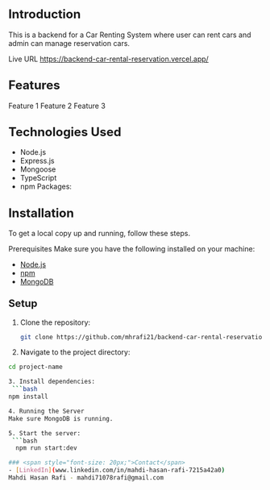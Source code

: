 ## <span style="font-size: 24px;">Introduction</span>
This is a backend for a Car Renting System where user can rent cars and admin can manage reservation cars.

Live URL
https://backend-car-rental-reservation.vercel.app/

## <span style="font-size: 24px;">Features</span>
Feature 1
Feature 2
Feature 3

## <span style="font-size: 24px;">Technologies Used</span>
- Node.js
- Express.js
- Mongoose
- TypeScript
- npm Packages:
## <span style="font-size: 24px;">Installation</span>
To get a local copy up and running, follow these steps.

Prerequisites
Make sure you have the following installed on your machine:
- [Node.js](https://nodejs.org/en/)
- [npm](https://www.npmjs.com/)
- [MongoDB](https://www.mongodb.com/)

### <span style="font-size: 20px;">Setup</span>
1. Clone the repository:
   ```bash
   git clone https://github.com/mhrafi21/backend-car-rental-reservation.git

2. Navigate to the project directory:
  ```bash
 cd project-name

3. Install dependencies:
   ```bash
  npm install

4. Running the Server
Make sure MongoDB is running.

5. Start the server:
   ```bash
    npm run start:dev

### <span style="font-size: 20px;">Contact</span>
- [LinkedIn](www.linkedin.com/in/mahdi-hasan-rafi-7215a42a0)
Mahdi Hasan Rafi - mahdi71078rafi@gmail.com

